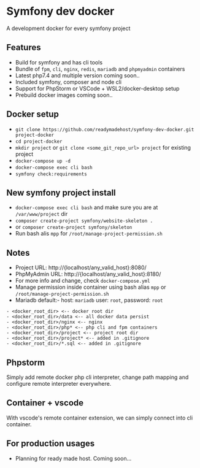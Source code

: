 # Symfony dev docker

A development docker for every symfony project


## Features

- Build for symfony and has cli tools
- Bundle of `fpm`, `cli`, `nginx`, `redis`, `mariadb` and `phpmyadmin` containers
- Latest php7.4 and multiple version coming soon..
- Included symfony, composer and node cli
- Support for PhpStorm or VSCode + WSL2/docker-desktop setup
- Prebuild docker images coming soon..


## Docker setup

- `git clone https://github.com/readymadehost/symfony-dev-docker.git project-docker`
- `cd project-docker`
- `mkdir project` or `git clone <some_git_repo_url> project` for existing project
- `docker-compose up -d`
- `docker-compose exec cli bash`
- `symfony check:requirements`


## New symfony project install

- `docker-compose exec cli bash` and make sure you are at `/var/www/project` dir
- `composer create-project symfony/website-skeleton .`
- or `composer create-project symfony/skeleton`
- Run bash alis `mpp` for `/root/manage-project-permission.sh`


## Notes

- Project URL: http://{localhost/any_valid_host}:8080/
- PhpMyAdmin URL: http://{localhost/any_valid_host}:8180/
- For more info and change, check `docker-compose.yml`
- Manage permission inside container using bash alias `mpp` or `/root/manage-project-permission.sh`
- Mariadb default:- host: `mariadb` user: `root`, password: `root`

```text
- <docker_root_dir> <-- docker root dir
- <docker_root_dir>/data <-- all docker data persist
- <docker_root_dir>/nginx <-- nginx
- <docker_root_dir>/php* <-- php cli and fpm containers
- <docker_root_dir>/project <-- project root dir
- <docker_root_dir>/project* <-- added in .gitignore
- <docker_root_dir>/*.sql <-- added in .gitignore
```


## Phpstorm

Simply add remote docker php cli interpreter, change path mapping and configure remote interpreter everywhere.


## Container + vscode

With vscode's remote container extension, we can simply connect into cli container.


## For production usages

- Planning for ready made host. Coming soon...
